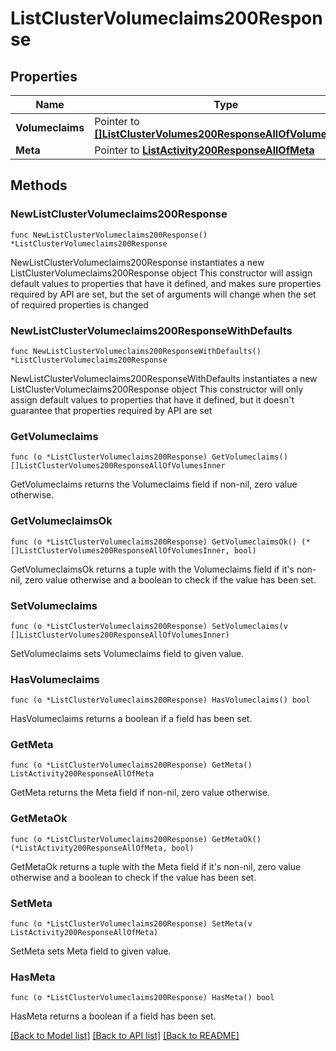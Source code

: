 # ListClusterVolumeclaims200Response

## Properties

Name | Type | Description | Notes
------------ | ------------- | ------------- | -------------
**Volumeclaims** | Pointer to [**[]ListClusterVolumes200ResponseAllOfVolumesInner**](ListClusterVolumes200ResponseAllOfVolumesInner.md) |  | [optional] 
**Meta** | Pointer to [**ListActivity200ResponseAllOfMeta**](ListActivity200ResponseAllOfMeta.md) |  | [optional] 

## Methods

### NewListClusterVolumeclaims200Response

`func NewListClusterVolumeclaims200Response() *ListClusterVolumeclaims200Response`

NewListClusterVolumeclaims200Response instantiates a new ListClusterVolumeclaims200Response object
This constructor will assign default values to properties that have it defined,
and makes sure properties required by API are set, but the set of arguments
will change when the set of required properties is changed

### NewListClusterVolumeclaims200ResponseWithDefaults

`func NewListClusterVolumeclaims200ResponseWithDefaults() *ListClusterVolumeclaims200Response`

NewListClusterVolumeclaims200ResponseWithDefaults instantiates a new ListClusterVolumeclaims200Response object
This constructor will only assign default values to properties that have it defined,
but it doesn't guarantee that properties required by API are set

### GetVolumeclaims

`func (o *ListClusterVolumeclaims200Response) GetVolumeclaims() []ListClusterVolumes200ResponseAllOfVolumesInner`

GetVolumeclaims returns the Volumeclaims field if non-nil, zero value otherwise.

### GetVolumeclaimsOk

`func (o *ListClusterVolumeclaims200Response) GetVolumeclaimsOk() (*[]ListClusterVolumes200ResponseAllOfVolumesInner, bool)`

GetVolumeclaimsOk returns a tuple with the Volumeclaims field if it's non-nil, zero value otherwise
and a boolean to check if the value has been set.

### SetVolumeclaims

`func (o *ListClusterVolumeclaims200Response) SetVolumeclaims(v []ListClusterVolumes200ResponseAllOfVolumesInner)`

SetVolumeclaims sets Volumeclaims field to given value.

### HasVolumeclaims

`func (o *ListClusterVolumeclaims200Response) HasVolumeclaims() bool`

HasVolumeclaims returns a boolean if a field has been set.

### GetMeta

`func (o *ListClusterVolumeclaims200Response) GetMeta() ListActivity200ResponseAllOfMeta`

GetMeta returns the Meta field if non-nil, zero value otherwise.

### GetMetaOk

`func (o *ListClusterVolumeclaims200Response) GetMetaOk() (*ListActivity200ResponseAllOfMeta, bool)`

GetMetaOk returns a tuple with the Meta field if it's non-nil, zero value otherwise
and a boolean to check if the value has been set.

### SetMeta

`func (o *ListClusterVolumeclaims200Response) SetMeta(v ListActivity200ResponseAllOfMeta)`

SetMeta sets Meta field to given value.

### HasMeta

`func (o *ListClusterVolumeclaims200Response) HasMeta() bool`

HasMeta returns a boolean if a field has been set.


[[Back to Model list]](../README.md#documentation-for-models) [[Back to API list]](../README.md#documentation-for-api-endpoints) [[Back to README]](../README.md)


